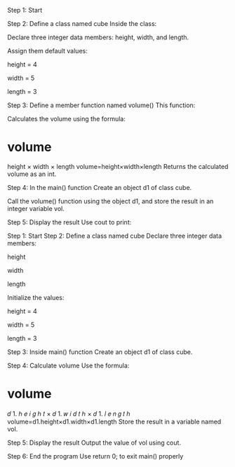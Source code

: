 Step 1: Start

Step 2: Define a class named cube
Inside the class:

Declare three integer data members: height, width, and length.

Assign them default values:

height = 4

width = 5

length = 3

Step 3: Define a member function named volume()
This function:

Calculates the volume using the formula:

volume
=
height
×
width
×
length
volume=height×width×length
Returns the calculated volume as an int.

Step 4: In the main() function
Create an object d1 of class cube.

Call the volume() function using the object d1, and store the result in an integer variable vol.

Step 5: Display the result
Use cout to print:



Step 1: Start
Step 2: Define a class named cube
Declare three integer data members:

height

width

length

Initialize the values:

height = 4

width = 5

length = 3

Step 3: Inside main() function
Create an object d1 of class cube.

Step 4: Calculate volume
Use the formula:

volume
=
𝑑
1.
ℎ
𝑒
𝑖
𝑔
ℎ
𝑡
×
𝑑
1.
𝑤
𝑖
𝑑
𝑡
ℎ
×
𝑑
1.
𝑙
𝑒
𝑛
𝑔
𝑡
ℎ
volume=d1.height×d1.width×d1.length
Store the result in a variable named vol.

Step 5: Display the result
Output the value of vol using cout.

Step 6: End the program
Use return 0; to exit main() properly

